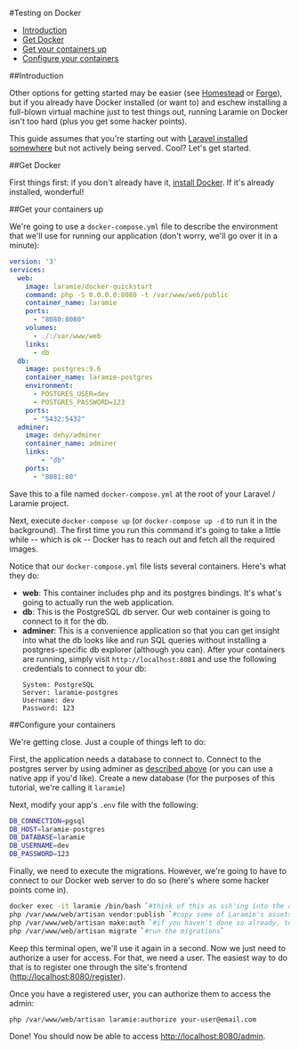 #Testing on Docker

- [Introduction](#introduction)
- [Get Docker](#get-docker)
- [Get your containers up](#containers)
- [Configure your containers](#configure)


<a id="introduction"></a>
##Introduction

Other options for getting started may be easier (see <a href="https://laravel.com/docs/homestead" target="_blank">Homestead</a> or <a href="https://forge.laravel.com/" target="_blank">Forge</a>), but if you already have Docker installed (or want to) and eschew installing a full-blown virtual machine just to test things out, running Laramie on Docker isn't too hard (plus you get some hacker points).

This guide assumes that you're starting out with <a href="https://laravel.com/docs/installation#installing-laravel" target="_blank">Laravel installed somewhere</a> but not actively being served. Cool? Let's get started.


<a id="get-docker"></a>
##Get Docker

First things first: if you don't already have it, <a href="https://www.docker.com/community-edition#/download" target="_blank">install Docker</a>. If it's already installed, wonderful!


<a id="containers"></a>
##Get your containers up

We're going to use a `docker-compose.yml` file to describe the environment that we'll use for running our application (don't worry, we'll go over it in a minute):

```yaml
version: '3'
services:
  web:
    image: laramie/docker-quickstart
    command: php -S 0.0.0.0:8080 -t /var/www/web/public
    container_name: laramie
    ports:
      - "8080:8080"
    volumes:
      - ./:/var/www/web
    links:
      - db
  db:
    image: postgres:9.6
    container_name: laramie-postgres
    environment:
      - POSTGRES_USER=dev
      - POSTGRES_PASSWORD=123
    ports:
      - "5432:5432"
  adminer:
    image: dehy/adminer
    container_name: adminer
    links:
        - "db"
    ports:
      - "8081:80"
```

Save this to a file named `docker-compose.yml` at the root of your Laravel / Laramie project.

Next, execute `docker-compose up` (or `docker-compose up -d` to run it in the background). The first time you run this command it's going to take a little while -- which is ok -- Docker has to reach out and fetch all the required images.

Notice that our `docker-compose.yml` file lists several containers. Here's what they do:
- **web**: This container includes php and its postgres bindings. It's what's going to actually run the web application.
- **db**: This is the PostgreSQL db server. Our web container is going to connect to it for the db.
- **adminer**: This is a convenience application so that you can get insight into what the db looks like and run SQL queries without installing a postgres-specific db explorer (although you can). After your containers are running, simply visit `http://localhost:8081` and use the following credentials to connect to your db:
  <a id="db-settings"></a>
  ```
  System: PostgreSQL
  Server: laramie-postgres
  Username: dev
  Password: 123
  ```

<a id="configure"></a>
##Configure your containers

We're getting close. Just a couple of things left to do:

First, the application needs a database to connect to. Connect to the postgres server by using adminer as [described above](#db-settings) (or you can use a native app if you'd like). Create a new database (for the purposes of this tutorial, we're calling it `laramie`)

Next, modify your app's `.env` file with the following:

```bash
DB_CONNECTION=pgsql
DB_HOST=laramie-postgres
DB_DATABASE=laramie
DB_USERNAME=dev
DB_PASSWORD=123
```

Finally, we need to execute the migrations. However, we're going to have to connect to our Docker web server to do so (here's where some hacker points come in).

```bash
docker exec -it laramie /bin/bash `#think of this as ssh'ing into the container`
php /var/www/web/artisan vendor:publish `#copy some of Laramie's assets to public locations`
php /var/www/web/artisan make:auth `#if you haven't done so already, tell Laravel to make its auth tables, etc`
php /var/www/web/artisan migrate `#run the migrations`
```

Keep this terminal open, we'll use it again in a second. Now we just need to authorize a user for access. For that, we need a user. The easiest way to do that is to register one through the site's frontend (<a href="http://localhost:8080/register" target="_blank">http://localhost:8080/register</a>).

Once you have a registered user, you can authorize them to access the admin:

```bash
php /var/www/web/artisan laramie:authorize your-user@email.com
```

Done! You should now be able to access <a href="http://localhost:8080/admin" target="_blank">http://localhost:8080/admin</a>.
